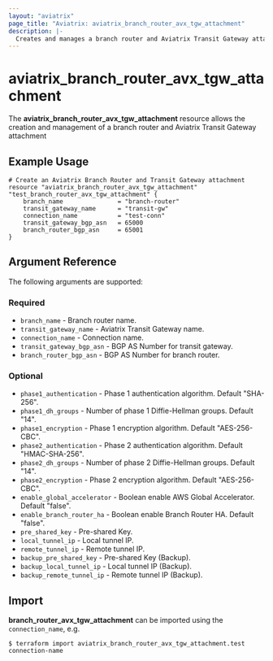 ```yaml
---
layout: "aviatrix"
page_title: "Aviatrix: aviatrix_branch_router_avx_tgw_attachment"
description: |-
  Creates and manages a branch router and Aviatrix Transit Gateway attachment
---
```


# aviatrix_branch_router_avx_tgw_attachment

The **aviatrix_branch_router_avx_tgw_attachment** resource allows the creation and management of a branch router and Aviatrix Transit Gateway attachment

## Example Usage

```hcl
# Create an Aviatrix Branch Router and Transit Gateway attachment
resource "aviatrix_branch_router_avx_tgw_attachment" "test_branch_router_avx_tgw_attachment" {
	branch_name               = "branch-router"
	transit_gateway_name      = "transit-gw"
	connection_name           = "test-conn"
	transit_gateway_bgp_asn   = 65000
	branch_router_bgp_asn     = 65001
}
```

## Argument Reference

The following arguments are supported:

### Required
* `branch_name` - Branch router name.
* `transit_gateway_name` - Aviatrix Transit Gateway name.
* `connection_name` - Connection name.
* `transit_gateway_bgp_asn` - BGP AS Number for transit gateway.
* `branch_router_bgp_asn` - BGP AS Number for branch router.

### Optional
* `phase1_authentication` - Phase 1 authentication algorithm. Default "SHA-256".
* `phase1_dh_groups` - Number of phase 1 Diffie-Hellman groups. Default "14".
* `phase1_encryption` - Phase 1 encryption algorithm. Default "AES-256-CBC".
* `phase2_authentication` - Phase 2 authentication algorithm. Default "HMAC-SHA-256".
* `phase2_dh_groups` - Number of phase 2 Diffie-Hellman groups. Default "14".
* `phase2_encryption` - Phase 2 encryption algorithm. Default "AES-256-CBC".
* `enable_global_accelerator` - Boolean enable AWS Global Accelerator. Default "false".
* `enable_branch_router_ha` - Boolean enable Branch Router HA. Default "false".
* `pre_shared_key` - Pre-shared Key.
* `local_tunnel_ip` - Local tunnel IP.
* `remote_tunnel_ip` - Remote tunnel IP.
* `backup_pre_shared_key` - Pre-shared Key (Backup).
* `backup_local_tunnel_ip` - Local tunnel IP (Backup).
* `backup_remote_tunnel_ip` - Remote tunnel IP (Backup).

## Import

**branch_router_avx_tgw_attachment** can be imported using the `connection_name`, e.g.

```
$ terraform import aviatrix_branch_router_avx_tgw_attachment.test connection-name
```

